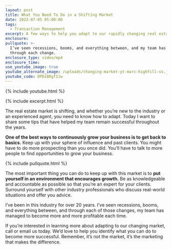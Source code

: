 ```yaml
---
layout: post
title: What You Need To Do in a Shifting Market
date: 2022-07-05 05:00:00
tags:
  - Transaction Management
excerpt: A few ways to help you adapt to our rapidly changing real estate market.
enclosure:
pullquote: >-
  I’ve seen recessions, booms, and everything between, and my team has grown
  through each change.
enclosure_type: video/mp4
enclosure_time:
use_youtube_image: true
youtube_alternate_image: /uploads/changing-market-yt-marc-highfill-ss.jpg
youtube_code: DPDi8RgfIzw
---
```

{% include youtube.html %}

{% include excerpt.html %}

The real estate market is shifting, and whether you’re new to the industry or an experienced agent, you need to know how to adapt. Today I want to share some tips that have helped my team remain successful throughout the years.

**One of the best ways to continuously grow your business is to get back to basics.** Keep up with your sphere of influence and past clients. You might have to do more prospecting than you once did. You’ll have to talk to more people to find opportunities to grow your business.

{% include pullquote.html %}

The most important thing you can do to keep up with this market is to **put yourself in an environment that encourages growth.** Be as knowledgeable and accountable as possible so that you’re an expert for your clients. Surround yourself with other industry professionals who discuss real-world situations and offer you advice.

I’ve been in this industry for over 20 years. I’ve seen recessions, booms, and everything between, and through each of those changes, my team has managed to become more and more profitable each time.&nbsp;

If you’re interested in learning more about adapting to our changing market, call or email us today. We’d love to help you identify what you can do to become more successful. Remember, it’s not the market, it’s the marketing that makes the difference.
